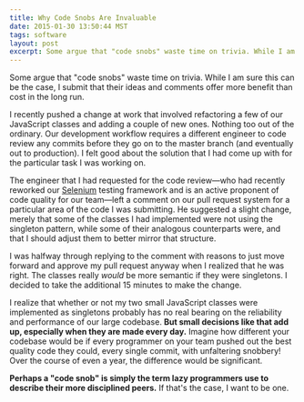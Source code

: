 ```yaml
---
title: Why Code Snobs Are Invaluable
date: 2015-01-30 13:50:44 MST
tags: software
layout: post
excerpt: Some argue that "code snobs" waste time on trivia. While I am sure this can be the case, I submit that their ideas and comments offer more benefit than cost in the long run.
---
```


Some argue that "code snobs" waste time on trivia. While I am sure this can be the case, I submit that their ideas and comments offer more benefit than cost in the long run.

I recently pushed a change at work that involved refactoring a few of our JavaScript classes and adding a couple of new ones. Nothing too out of the ordinary. Our development workflow requires a different engineer to code review any commits before they go on to the master branch (and eventually out to production). I felt good about the solution that I had come up with for the particular task I was working on.

The engineer that I had requested for the code review—who had recently reworked our [Selenium](http://www.seleniumhq.org/) testing framework and is an active proponent of code quality for our team—left a comment on our pull request system for a particular area of the code I was submitting. He suggested a slight change, merely that some of the classes I had implemented were not using the singleton pattern, while some of their analogous counterparts were, and that I should adjust them to better mirror that structure.

I was halfway through replying to the comment with reasons to just move forward and approve my pull request anyway when I realized that he was right. The classes really *would* be more semantic if they were singletons. I decided to take the additional 15 minutes to make the change.

I realize that whether or not my two small JavaScript classes were implemented as singletons probably has no real bearing on the reliability and performance of our large codebase. **But small decisions like that add up, especially when they are made every day.** Imagine how different your codebase would be if every programmer on your team pushed out the best quality code they could, every single commit, with unfaltering snobbery! Over the course of even a year, the difference would be significant.

**Perhaps a "code snob" is simply the term lazy programmers use to describe their more disciplined peers.** If that's the case, I want to be one.
